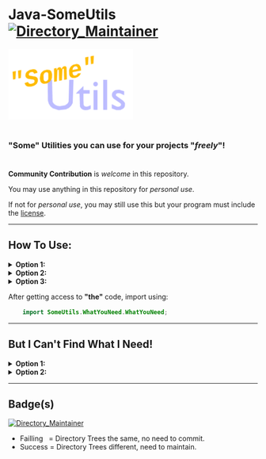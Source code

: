 # Java-SomeUtils [![Directory_Maintainer](https://github.com/JumperBot/Java-SomeUtils/actions/workflows/main.yml/badge.svg)](https://github.com/JumperBot/Java-SomeUtils/actions/workflows/main.yml)

<img src="./Logo.apng" width="50%" alt="Whoops! You're device/website doesn't support .apng file formats!"></img>

#

### **"Some" Utilities you can use for your projects "*freely*"!**

#

**Community Contribution** is *welcome* in this repository.

You may use anything in this repository for *personal use*.

If not for *personal use*, you may still use this but your program must include the <a href="./LICENSE">license</a>.

---

## **How To Use:**
<details>
<summary><b>Option 1:</b></summary>

```shell
  git clone https://github.com/JumperBot/SomeUtils.git
  cp ~/SomeUtils/SomeUtils/LICENSE /Your/Project/Before/src/Directory/
  cp ~/SomeUtils/SomeUtils/NeededUtility/NeededUtility.class /Your/Project/Before/src/Directory/
```

</details>
<details>
<summary><b>Option 2:</b></summary>

 - Go to: https://github.com/JumperBot/SomeUtils .
 - Click the "Code" drop-down button.
 - Click on the "Download ZIP button".
 - Get what you want and what you need (including the license).

</details>
<details>
<summary><b>Option 3:</b></summary>

  - Do what you want just to get access to this.

</details>

After getting access to **"the"** code, import using:

```Java
    import SomeUtils.WhatYouNeed.WhatYouNeed;
```

---

## But I Can't Find What I Need!

<details>
<summary><b>Option 1:</b></summary>

  - Be disappointed.
  - Leave the website.
  - Be selfish.
  - Write the code.
  - Keep it for yourself.
  - Go back to **"work"**.

</details>
<details>
<summary><b>Option 2:</b></summary>

  - Be a *"good"* community member.
  - Clone or Fork the repository.
  - Write the code.
  - Initiate a Pull Request.
  - Feel good about it.
  - I'll scratch my head and **coughs** format the code.
  - Go back to *"work"*.
</details>

---

## Badge(s)

[![Directory_Maintainer](https://github.com/JumperBot/Java-SomeUtils/actions/workflows/main.yml/badge.svg)](https://github.com/JumperBot/Java-SomeUtils/actions/workflows/main.yml)

- Failling ​ ​ = Directory Trees the same, no need to commit.
- Success = Directory Trees different, need to maintain.
